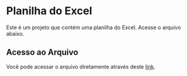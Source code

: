 # Planilha do Excel

Este é um projeto que contém uma planilha do Excel. Acesse o arquivo abaixo.

## Acesso ao Arquivo

Você pode acessar o arquivo diretamente através deste [link](https://alunoufabcedu-my.sharepoint.com/:x:/g/personal/enric_pazos_aluno_ufabc_edu_br/EaAAZ8R0JB5GvMx00QmlnLkBECwzbY2eRH2r_1PmmX-UnA?e=PvdGL8).



